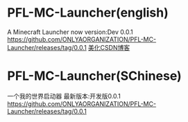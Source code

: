 # PFL-MC-Launcher(english)
A Minecraft Launcher
now version:Dev 0.0.1 https://github.com/ONLYAORGANIZATION/PFL-MC-Launcher/releases/tag/0.0.1 <a  href ="http://blog.csdn.net/xmc281141947/article/details/56835567">美化CSDN博客 </a>
# PFL-MC-Launcher(SChinese)
一个我的世界启动器
最新版本:开发版0.0.1 https://github.com/ONLYAORGANIZATION/PFL-MC-Launcher/releases/tag/0.0.1
